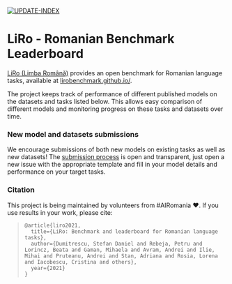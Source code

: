 [![UPDATE-INDEX](https://github.com/LiroBenchmark/LiroBenchmark.github.io/actions/workflows/main.yml/badge.svg)](https://github.com/LiroBenchmark/LiroBenchmark.github.io/actions/workflows/main.yml)

# LiRo - Romanian Benchmark Leaderboard

[LiRo (Limba Română)](https://lirobenchmark.github.io/) provides an open benchmark for Romanian language tasks, available at [lirobenchmark.github.io/](https://lirobenchmark.github.io/).

The project keeps track of performance of different published models on the datasets and tasks listed below. This allows easy comparison of different models and monitoring progress on these tasks and datasets over time.

### New model and datasets submissions

We encourage submissions of both new models on existing tasks as well as new datasets! The [submission process](SUBMIT_NEW_MODEL.md) is open and transparent, just open a new issue with the appropriate template and fill in your model details and performance on your target tasks. 


### Citation

This project is being maintained by volunteers from #AIRomania ❤️. If you use results in your work, please cite: 

>     @article{liro2021,
>       title={LiRo: Benchmark and leaderboard for Romanian language tasks},
>       author={Dumitrescu, Stefan Daniel and Rebeja, Petru and Lorincz, Beata and Gaman, Mihaela and Avram, Andrei and Ilie, Mihai and Pruteanu, Andrei and Stan, Adriana and Rosia, Lorena and Iacobescu, Cristina and others},
>       year={2021}
>     }








